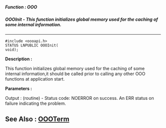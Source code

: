 ##### Function : OOO
##### OOOInit - This function initializes global memory used for the caching of some internal information.
---
```
#include <oooapi.h>
STATUS LNPUBLIC OOOInit(
void);
```
**Description :**

This function initializes global memory used for the caching of some internal 
information,it should be called prior to calling any other OOO functions at 
application start. 

**Parameters :**

Output :
(routine)  -  Status code: 
NOERROR on success. 
An ERR status on failure indicating the problem. 



**See Also :**
[OOOTerm](/reference/Func/OOOTerm)
---
